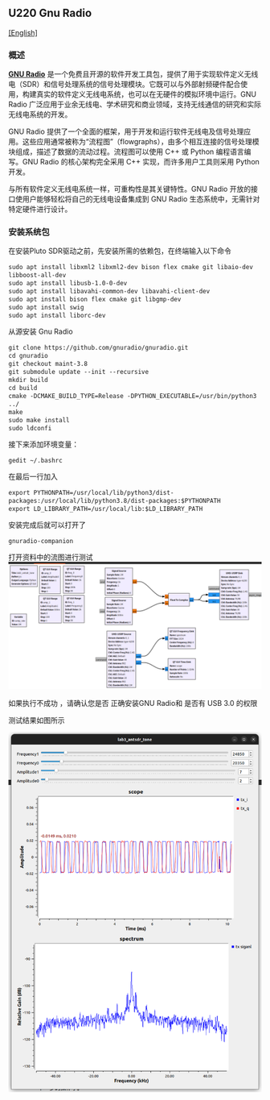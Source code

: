 ## U220 Gnu Radio

[[English]](../../../../device_and_usage_manual/ANTSDR_U_Series_Module/ANTSDR_U220_Reference_Manual/AntsdrU220_gnuradio.html)

### 概述

**[GNU Radio](https://www.gnuradio.org/)** 是一个免费且开源的软件开发工具包，提供了用于实现软件定义无线电（SDR）和信号处理系统的信号处理模块。它既可以与外部射频硬件配合使用，构建真实的软件定义无线电系统，也可以在无硬件的模拟环境中运行。GNU Radio 广泛应用于业余无线电、学术研究和商业领域，支持无线通信的研究和实际无线电系统的开发。

GNU Radio 提供了一个全面的框架，用于开发和运行软件无线电及信号处理应用。这些应用通常被称为“流程图”（flowgraphs），由多个相互连接的信号处理模块组成，描述了数据的流动过程。流程图可以使用 C++ 或 Python 编程语言编写。GNU Radio 的核心架构完全采用 C++ 实现，而许多用户工具则采用 Python 开发。

与所有软件定义无线电系统一样，可重构性是其关键特性。GNU Radio 开放的接口使用户能够轻松将自己的无线电设备集成到 GNU Radio 生态系统中，无需针对特定硬件进行设计。


### 安装系统包

在安装Pluto SDR驱动之前，先安装所需的依赖包，在终端输入以下命令

```
sudo apt install libxml2 libxml2-dev bison flex cmake git libaio-dev libboost-all-dev
sudo apt install libusb-1.0-0-dev
sudo apt install libavahi-common-dev libavahi-client-dev
sudo apt install bison flex cmake git libgmp-dev
sudo apt install swig
sudo apt install liborc-dev
```
从源安装 Gnu Radio
```
git clone https://github.com/gnuradio/gnuradio.git
cd gnuradio
git checkout maint-3.8
git submodule update --init --recursive
mkdir build
cd build
cmake -DCMAKE_BUILD_TYPE=Release -DPYTHON_EXECUTABLE=/usr/bin/python3 ../
make
sudo make install
sudo ldconfi
```
接下来添加环境变量：
```
gedit ~/.bashrc
```
在最后一行加入
```
export PYTHONPATH=/usr/local/lib/python3/dist-packages:/usr/local/lib/python3.8/dist-packages:$PYTHONPATH
export LD_LIBRARY_PATH=/usr/local/lib:$LD_LIBRARY_PATH
```
安装完成后就可以打开了
```
gnuradio-companion
```
打开资料中的流图进行测试
![U220](./AntsdrU220_Reference_Manual.assets/U220_gnuradio_grc.png)

如果执行不成功 ，请确认您是否 正确安装GNU Radio和 是否有 USB 3.0 的权限

测试结果如图所示

![U220](./AntsdrU220_Reference_Manual.assets/U220_gnuradio.png)

